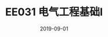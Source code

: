 ---
title: "EE031 电气工程基础I"
collection: teaching
type: "本科生课程"
period: "64学时"
semester: "2019年秋季学期"
permalink: /teaching/2019-fall-EE031
venue: "上海交通大学, 电子信息与电气工程学院电气工程系"
date: 2019-09-01
location: "上海, 中国"
---